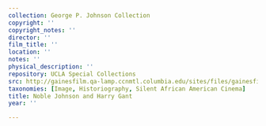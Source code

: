 ```yaml
---
collection: George P. Johnson Collection
copyright: ''
copyright_notes: ''
director: ''
film_title: ''
location: ''
notes: ''
physical_description: ''
repository: UCLA Special Collections
src: http://gainesfilm.qa-lamp.ccnmtl.columbia.edu/sites/files/gainesfilm/images/johnson_gant.jpg
taxonomies: [Image, Historiography, Silent African American Cinema]
title: Noble Johnson and Harry Gant
year: ''

---
```

